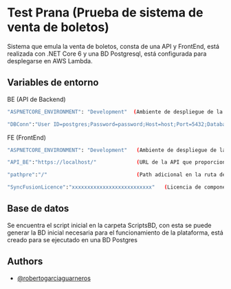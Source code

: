 
# Test Prana (Prueba de sistema de venta de boletos)

Sistema que emula la venta de boletos, consta de una API y FrontEnd, está realizada con .NET Core 6 y una BD Postgresql, está configurada para desplegarse en AWS Lambda.

## Variables de entorno


BE (API de Backend)
```bash
"ASPNETCORE_ENVIRONMENT": "Development"  (Ambiente de despliegue de la aplicación, puede ser Development o Production)

"DBConn":"User ID=postgres;Password=password;Host=host;Port=5432;Database=Prana;Pooling=true;Connection Lifetime=0;" (Cadena de conexión a la base de datos)
```
FE (FrontEnd)
```bash
"ASPNETCORE_ENVIRONMENT": "Development"   (Ambiente de despliegue de la aplicación, puede ser Development o Production)

"API_BE":"https://localhost/"             (URL de la API que proporciona información)

"pathpre":"/"                             (Path adicional en la ruta de la API, se utiliza por la configuración de AWS, en local basta con el símbolo "/")

"SyncFusionLicence":"xxxxxxxxxxxxxxxxxxxxxxxxxx"   (Licencia de componente Synfusion)
```

## Base de datos

Se encuentra el script inicial en la carpeta ScriptsBD, con esta se puede generar la BD inicial necesaria para el funcionamiento de la plataforma, está creado para se ejecutado en una BD Postgres

## Authors

- [@robertogarciaguarneros](https://www.github.com/robertogarciaguarneros)

